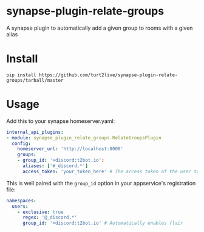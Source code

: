 # synapse-plugin-relate-groups
A synapse plugin to automatically add a given group to rooms with a given alias

# Install

`pip install https://github.com/turt2live/synapse-plugin-relate-groups/tarball/master`

# Usage

Add this to your synapse homeserver.yaml:

```yaml
internal_api_plugins:
- module: synapse_plugin_relate_groups.RelateGroupsPlugin
  config:
    homeserver_url: 'http://localhost:8008'
    groups: 
    - group_id: '+discord:t2bot.io':
      aliases: ['#_discord.*']
      access_token: 'your_token_here' # The access token of the user to update m.room.related_groups with
```

This is well paired with the `group_id` option in your appservice's registration file:
```yaml
namespaces:
  users:
    - exclusive: true
      regex: '@_discord.*'
      group_id: '+discord:t2bot.io' # Automatically enables flair
```
